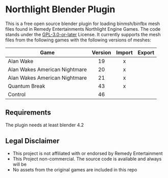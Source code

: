 Northlight Blender Plugin
=========================

This is a free open source blender plugin for loading binmsh/binfbx mesh files found in Remedy Entertainments 
Northlight Engine Games. The code stands under the [GPL-3.0-or-later](https://spdx.org/licenses/GPL-3.0-or-later) 
License. It currently supports the mesh files from the following games with the following versions of meshes:

| Game                          | Version | Import | Export |
|-------------------------------|:-------:|:------:|:------:|
| Alan Wake                     |   19    |   x    |        |
| Alan Wakes American Nightmare |   20    |   x    |        |
| Alan Wakes American Nightmare |   21    |   x    |        |
| Quantum Break                 |   43    |   x    |        |
| Control                       |   46    |        |        |

Requirements
------------

The plugin needs at least blender 4.2

Legal Disclaimer
----------------

* This project is not affiliated with or endorsed by Remedy Entertainment
* This Project non-commercial. The source code is available and always will be
* No assets from the original games are included in this repo

